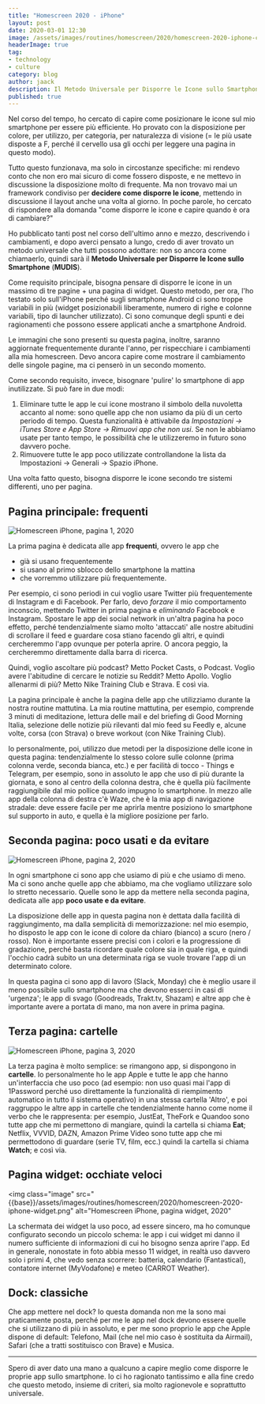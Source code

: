 ```yaml
---
title: "Homescreen 2020 - iPhone"
layout: post
date: 2020-03-01 12:30
image: /assets/images/routines/homescreen/2020/homescreen-2020-iphone-cover.png
headerImage: true
tag:
- technology
- culture
category: blog
author: jaack
description: Il Metodo Universale per Disporre le Icone sullo Smartphone (MUDIS)
published: true
---
```


Nel corso del tempo, ho cercato di capire come posizionare le icone sul mio smartphone per essere più efficiente. Ho provato con la disposizione per colore, per utilizzo, per categoria, per naturalezza di visione (= le più usate disposte a F, perché il cervello usa gli occhi per leggere una pagina in questo modo).

Tutto questo funzionava, ma solo in circostanze specifiche: mi rendevo conto che non ero mai sicuro di come fossero disposte, e ne mettevo in discussione la disposizione molto di frequente. Ma non trovavo mai un framework condiviso per **decidere come disporre le icone**, mettendo in discussione il layout anche una volta al giorno. In poche parole, ho cercato di rispondere alla domanda "come disporre le icone e capire quando è ora di cambiare?"

Ho pubblicato tanti post nel corso dell'ultimo anno e mezzo, descrivendo i cambiamenti, e dopo averci pensato a lungo, credo di aver trovato un metodo universale che tutti possono adottare: non so ancora come chiamaerlo, quindi sarà il **Metodo Universale per Disporre le Icone sullo Smartphone** (**MUDIS**).

Come requisito principale, bisogna pensare di disporre le icone in un massimo di tre pagine + una pagina di widget. Questo metodo, per ora, l'ho testato solo sull'iPhone perché sugli smartphone Android ci sono troppe variabili in più (widget posizionabili liberamente, numero di righe e colonne variabili, tipo di launcher utilizzato). Ci sono comunque degli spunti e dei ragionamenti che possono essere applicati anche a smartphone Android.

Le immagini che sono presenti su questa pagina, inoltre, saranno aggiornate frequentemente durante l'anno, per rispecchiare i cambiamenti alla mia homescreen. Devo ancora capire come mostrare il cambiamento delle singole pagine, ma ci penserò in un secondo momento.

Come secondo requisito, invece, bisognare 'pulire' lo smartphone di app inutilizzate. Si può fare in due modi:
1. Eliminare tutte le app le cui icone mostrano il simbolo della nuvoletta accanto al nome: sono quelle app che non usiamo da più di un certo periodo di tempo. Questa funzionalità è attivabile da *Impostazioni -> iTunes Store e App Store -> Rimuovi app che non usi*. Se non le abbiamo usate per tanto tempo, le possibilità che le utilizzeremo in futuro sono davvero poche.
2. Rimuovere tutte le app poco utilizzate controllandone la lista da Impostazioni -> Generali -> Spazio iPhone.

Una volta fatto questo, bisogna disporre le icone secondo tre sistemi differenti, uno per pagina.

## Pagina principale: frequenti

<img class="image" src="{{base}}/assets/images/routines/2020/homescreen-2020-iphone-page1.png" alt="Homescreen iPhone, pagina 1, 2020">

La prima pagina è dedicata alle app **frequenti**, ovvero le app che
- già si usano frequentemente
- si usano al primo sblocco dello smartphone la mattina
- che vorremmo utilizzare più frequentemente.

Per esempio, ci sono periodi in cui voglio usare Twitter più frequentemente di Instagram e di Facebook. Per farlo, devo *forzare* il mio comportamento inconscio, mettendo Twitter in prima pagina e *eliminando* Facebook e Instagram. Spostare le app dei social network in un'altra pagina ha poco effetto, perché tendenzialmente siamo molto 'attaccati' alle nostre abitudini di scrollare il feed e guardare cosa stiano facendo gli altri, e quindi cercheremmo l'app ovunque per poterla aprire. O ancora peggio, la cercheremmo direttamente dalla barra di ricerca.

Quindi, voglio ascoltare più podcast? Metto Pocket Casts, o Podcast. Voglio avere l'abitudine di cercare le notizie su Reddit? Metto Apollo. Voglio allenarmi di più? Metto Nike Training Club e Strava. E così via.

La pagina principale è anche la pagina delle app che utilizziamo durante la nostra routine mattutina. La mia routine mattutina, per esempio, comprende 3 minuti di meditazione, lettura delle mail e del briefing di Good Morning Italia, selezione delle notizie più rilevanti dal mio feed su Feedly e, alcune volte, corsa (con Strava) o breve workout (con Nike Training Club).

Io personalmente, poi, utilizzo due metodi per la disposizione delle icone in questa pagina: tendenzialmente lo stesso colore sulle colonne (prima colonna verde, seconda bianca, etc.) e per facilità di tocco - Things e Telegram, per esempio, sono in assoluto le app che uso di più durante la giornata, e sono al centro della colonna destra, che è quella più facilmente raggiungibile dal mio pollice quando impugno lo smartphone. In mezzo alle app della colonna di destra c'è Waze, che è la mia app di navigazione stradale: deve essere facile per me aprirla mentre posiziono lo smartphone sul supporto in auto, e quella è la migliore posizione per farlo.

## Seconda pagina: poco usati e da evitare

<img class="image" src="{{base}}/assets/images/routines/2020/homescreen-2020-iphone-page2.png" alt="Homescreen iPhone, pagina 2, 2020">

In ogni smartphone ci sono app che usiamo di più e che usiamo di meno. Ma ci sono anche quelle app che abbiamo, ma che vogliamo utilizzare solo lo stretto necessario. Quelle sono le app da mettere nella seconda pagina, dedicata alle app **poco usate e da evitare**.

La disposizione delle app in questa pagina non è dettata dalla facilità di raggiungimento, ma dalla semplicità di memorizzazione: nel mio esempio, ho disposto le app con le icone di colore da chiaro (bianco) a scuro (nero / rosso). Non è importante essere precisi con i colori e la progressione di gradazione, perché basta ricordare quale colore sia in quale riga, e quindi l'occhio cadrà subito un una determinata riga se vuole trovare l'app di un determinato colore.

In questa pagina ci sono app di lavoro (Slack, Monday) che è meglio usare il meno possibile sullo smartphone ma che devono esserci in casi di 'urgenza'; le app di svago (Goodreads, Trakt.tv, Shazam) e altre app che è importante avere a portata di mano, ma non avere in prima pagina.

## Terza pagina: cartelle

<img class="image" src="{{base}}/assets/images/routines/2020/homescreen-2020-iphone-page3.png" alt="Homescreen iPhone, pagina 3, 2020">

La terza pagina è molto semplice: se rimangono app, si dispongono in **cartelle**. Io personalmente ho le app Apple e tutte le app che hanno un'interfaccia che uso poco (ad esempio: non uso quasi mai l'app di 1Password perché uso direttamente la funzionalità di riempimento automatico in tutto il sistema operativo) in una stessa cartella 'Altro', e poi raggruppo le altre app in cartelle che tendenzialmente hanno come nome il verbo che le rappresenta: per esempio, JustEat, TheFork e Quandoo sono tutte app che mi permettono di mangiare, quindi la cartella si chiama **Eat**; Netflix, VVVID, DAZN, Amazon Prime Video sono tutte app che mi permettodono di guardare (serie TV, film, ecc.) quindi la cartella si chiama **Watch**; e così via.

## Pagina widget: occhiate veloci

<img class="image" src="{{base}}/assets/images/routines/homescreen/2020/homescreen-2020-iphone-widget.png" alt="Homescreen iPhone, pagina widget, 2020"

La schermata dei widget la uso poco, ad essere sincero, ma ho comunque configurato secondo un piccolo schema: le app i cui widget mi danno il numero sufficiente di informazioni di cui ho bisogno senza aprire l'app. Ed in generale, nonostate in foto abbia messo 11 widget, in realtà uso davvero solo i primi 4, che vedo senza scorrere: batteria, calendario (Fantastical), contatore internet (MyVodafone) e meteo (CARROT Weather).

## Dock: classiche

Che app mettere nel dock? Io questa domanda non me la sono mai praticamente posta, perché per me le app nel dock devono essere quelle che si utilizzano di più in assoluto, e per me sono proprio le app che Apple dispone di default: Telefono, Mail (che nel mio caso è sostituita da Airmail), Safari (che a tratti sostituisco con Brave) e Musica.

---

Spero di aver dato una mano a qualcuno a capire meglio come disporre le proprie app sullo smartphone. Io ci ho ragionato tantissimo e alla fine credo che questo metodo, insieme di criteri, sia molto ragionevole e soprattutto universale.
